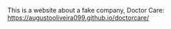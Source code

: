 This is a website about a fake company, Doctor Care:
https://augustooliveira099.github.io/doctorcare/
